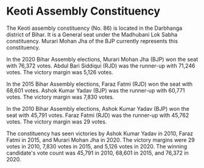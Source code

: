 # Keoti Assembly Constituency

The Keoti assembly constituency (No. 86) is located in the Darbhanga district of Bihar. It is a General seat under the Madhubani Lok Sabha constituency. Murari Mohan Jha of the BJP currently represents this constituency.

In the 2020 Bihar Assembly elections, Murari Mohan Jha (BJP) won the seat with 76,372 votes. Abdul Bari Siddiqui (RJD) was the runner-up with 71,246 votes. The victory margin was 5,126 votes.

In the 2015 Bihar Assembly elections, Faraz Fatmi (RJD) won the seat with 68,601 votes. Ashok Kumar Yadav (BJP) was the runner-up with 60,771 votes. The victory margin was 7,830 votes.

In the 2010 Bihar Assembly elections, Ashok Kumar Yadav (BJP) won the seat with 45,791 votes. Faraz Fatmi (RJD) was the runner-up with 45,762 votes. The victory margin was 29 votes.

The constituency has seen victories by Ashok Kumar Yadav in 2010, Faraz Fatmi in 2015, and Murari Mohan Jha in 2020. The victory margins were 29 votes in 2010, 7,830 votes in 2015, and 5,126 votes in 2020. The winning candidate's vote count was 45,791 in 2010, 68,601 in 2015, and 76,372 in 2020.
